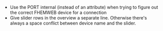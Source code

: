 * Use the PORT internal (instead of an attribute) when trying to figure out the correct FHEMWEB device for a connection
* Give slider rows in the overview a separate line. Otherwise there's always a space conflict between device name and the slider. 